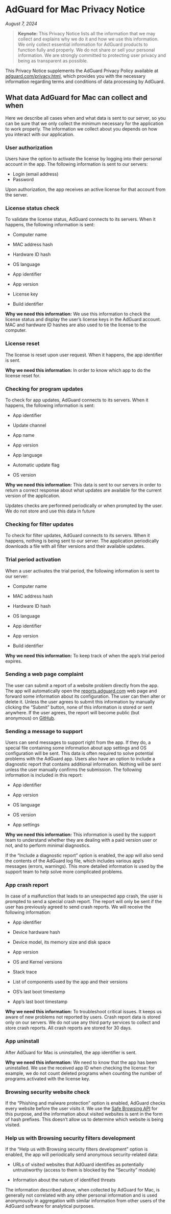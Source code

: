 
# AdGuard for Mac Privacy Notice

*August 7, 2024*

> **Keynote:** This Privacy Notice lists all the information that we may collect and explains why we do it and how we use this information. We only collect essential information for AdGuard products to function fully and properly. We do not share or sell your personal information. We are strongly committed to protecting user privacy and being as transparent as possible.

This Privacy Notice supplements the AdGuard Privacy Policy available at [adguard.com/privacy.html](https://adguard.com/privacy.html), which provides you with the necessary information regarding terms and conditions of data processing by AdGuard.

## What data AdGuard for Mac can collect and when

Here we describe all cases when and what data is sent to our server, so you can be sure that we only collect the minimum necessary for the application to work properly. The information we collect about you depends on how you interact with our application.

### User authorization

Users have the option to activate the license by logging into their personal account in the app. The following information is sent to our servers:

- Login (email address)
- Password

Upon authorization, the app receives an active license for that account from the server.

### License status check

To validate the license status, AdGuard connects to its servers. When it happens, the following information is sent:

- Computer name

- MAC address hash

- Hardware ID hash

- OS language

- App identifier

- App version

- License key

- Build identifier

**Why we need this information:** We use this information to check the license status and display the user’s license keys in the AdGuard account. MAC and hardware ID hashes are also used to tie the license to the computer.

### License reset

The license is reset upon user request. When it happens, the app identifier is sent.

**Why we need this information:** In order to know which app to do the license reset for.

### Checking for program updates

To check for app updates, AdGuard connects to its servers. When it happens, the following information is sent:

- App identifier

- Update channel

- App name

- App version

- App language

- Automatic update flag

- OS version

**Why we need this information:** This data is sent to our servers in order to return a correct response about what updates are available for the current version of the application.

Updates checks are performed periodically or when prompted by the user. We do not store and use this data in future

### Checking for filter updates

To check for filter updates, AdGuard connects to its servers. When it happens, nothing is being sent to our server. The application periodically downloads a file with all filter versions and their available updates.

### Trial period activation

When a user activates the trial period, the following information is sent to our server:

- Computer name

- MAC address hash

- Hardware ID hash

- OS language

- App identifier

- App version

- Build identifier

**Why we need this information:** To keep track of when the app’s trial period expires.

### Sending a web page complaint

The user can submit a report of a website problem directly from the app. The app will automatically open the [reports.adguard.com](https://reports.adguard.com/new_issue.html) web page and forward some information about its configuration. The user can then alter or delete it.
Unless the user agrees to submit this information by manually clicking the “Submit” button, none of this information is stored or sent anywhere. If the user agrees, the report will become public (but anonymous) on [GitHub](https://github.com/adguardteam/adguardfilters/issues).

### Sending a message to support

Users can send messages to support right from the app. If they do, a special file containing some information about app settings and OS configuration will be sent. This data is often required to solve potential problems with the AdGuard app. Users also have an option to include a diagnostic report that contains additional information. Nothing will be sent unless the user manually confirms the submission.
The following information is included in this report:

- App identifier

- App version

- OS language

- OS version

- App settings

**Why we need this information:** This information is used by the support team to understand whether they are dealing with a paid version user or not, and to perform minimal diagnostics.

If the “Include a diagnostic report” option is enabled, the app will also send the contents of the AdGuard log file, which includes various app’s messages (errors, warnings). This more detailed information is used by the support team to help solve more complicated problems.

### App crash report

In case of a malfunction that leads to an unexpected app crash, the user is prompted to send a special crash report. The report will only be sent if the user has previously agreed to send crash reports. We will receive the following information:

- App identifier

- Device hardware hash

- Device model, its memory size and disk space

- App version

- OS and Kernel versions

- Stack trace

- List of components used by the app and their versions

- OS’s last boot timestamp

- App’s last boot timestamp

**Why we need this information:** To troubleshoot critical issues.  It keeps us aware of new problems not reported by users.
Crash report data is stored only on our servers. We do not use any third party services to collect and store crash reports. All crash reports are stored for 30 days.

### App uninstall

After AdGuard for Mac is uninstalled, the app identifier is sent.

**Why we need this information:** We need to know that the app has been uninstalled. We use the received app ID when checking the license: for example, we do not count deleted programs when counting the number of programs activated with the license key.

### Browsing security website check

If the “Phishing and malware protection” option is enabled, AdGuard checks every website before the user visits it. We use the [Safe Browsing API](https://adguard.com/kb/general/browsing-security/) for this purpose, and the information about visited websites is sent in the form of hash prefixes. This doesn’t allow us to determine which website is being visited.

### Help us with Browsing security filters development

If the “Help us with Browsing security filters development” option is enabled, the app will periodically send anonymous security-related data:

- URLs of visited websites that AdGuard identifies as potentially untrustworthy (access to them is blocked by the “Security” module)

- Information about the nature of identified threats

The information described above, when collected by AdGuard for Mac, is generally not correlated with any other personal information and is used anonymously in aggregation with similar information from other users of the AdGuard software for analytical purposes.
